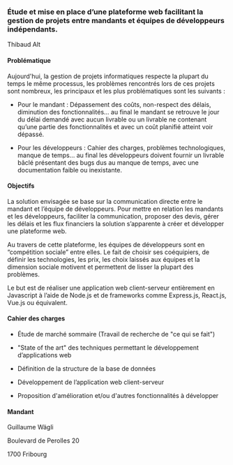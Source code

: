 ### Étude et mise en place d’une plateforme web facilitant la gestion de projets entre mandants et équipes de développeurs indépendants.

Thibaud Alt

#### Problématique

Aujourd'hui, la gestion de projets informatiques respecte la plupart du temps le même processus, les problèmes rencontrés lors de ces projets sont nombreux, les principaux et les plus problématiques sont les suivants :

- Pour le mandant : Dépassement des coûts, non-respect des délais, diminution des fonctionnalités… au final le mandant se retrouve le jour du délai demandé avec aucun livrable ou un livrable ne contenant qu’une partie des fonctionnalités et avec un coût planifié atteint voir dépassé.

- Pour les développeurs : Cahier des charges, problèmes technologiques, manque de temps… au final les développeurs doivent fournir un livrable bâclé présentant des bugs dus au manque de temps, avec une documentation faible ou inexistante.

#### Objectifs

La solution envisagée se base sur la communication directe entre le mandant et l’équipe de développeurs. Pour mettre en relation les mandants et les développeurs, faciliter la communication, proposer des devis, gérer les délais et les flux financiers la solution s’apparente à créer et développer une plateforme web.

Au travers de cette plateforme, les équipes de développeurs sont en “compétition sociale” entre elles. Le fait de choisir ses coéquipiers, de définir les technologies, les prix, les choix laissés aux équipes et la dimension sociale motivent et permettent de lisser la plupart des problèmes.

Le but est de réaliser une application web client-serveur entièrement en Javascript à l’aide de Node.js et de frameworks comme Express.js, React.js, Vue.js ou équivalent. 

#### Cahier des charges

- Étude de marché sommaire (Travail de recherche de "ce qui se fait")

- "State of the art" des techniques permettant le développement d’applications web

- Définition de la structure de la base de données

- Développement de l’application web client-serveur

- Proposition d'amélioration et/ou d'autres fonctionnalités à développer

#### Mandant

Guillaume Wägli

Boulevard de Perolles 20

1700 Fribourg


